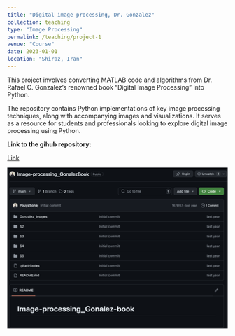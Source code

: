 ```yaml
---
title: "Digital image processing, Dr. Gonzalez"
collection: teaching
type: "Image Processing"
permalink: /teaching/project-1
venue: "Course"
date: 2023-01-01
location: "Shiraz, Iran"
---
```


This project involves converting MATLAB code and algorithms from Dr. Rafael C. Gonzalez’s renowned book “Digital Image Processing” into Python.

The repository contains Python implementations of key image processing techniques, along with accompanying images and visualizations. It serves as a resource for students and professionals looking to explore digital image processing using Python.

**Link to the gihub repository:**

[Link](https://github.com/PouyaSonej/Image-processing_GonalezBook.git)

![image](/images/Project1.png)
